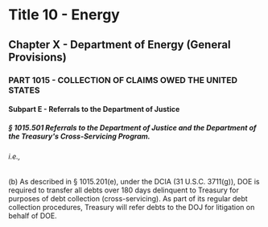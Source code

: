 
# Title 10 - Energy
## Chapter X - Department of Energy (General Provisions)
### PART 1015 - COLLECTION OF CLAIMS OWED THE UNITED STATES
#### Subpart E - Referrals to the Department of Justice
##### § 1015.501 Referrals to the Department of Justice and the Department of the Treasury's Cross-Servicing Program.
###### i.e.,

(b) As described in § 1015.201(e), under the DCIA (31 U.S.C. 3711(g)), DOE is required to transfer all debts over 180 days delinquent to Treasury for purposes of debt collection (cross-servicing). As part of its regular debt collection procedures, Treasury will refer debts to the DOJ for litigation on behalf of DOE.
